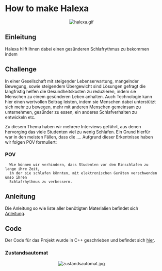 # How to make Halexa

<p align="center">
<img src="/images/halexa.gif" alt="halexa.gif"/>
</p>


## Einleitung
Halexa hilft Ihnen dabei einen gesünderen Schlafrythmus zu bekommen indem


## Challenge

In einer Gesellschaft mit steigender Lebenserwartung, mangelnder Bewegung, sowie
steigendem Übergewicht sind Lösungen gefragt die langfristig helfen die
Gesundheitskosten zu reduzieren, indem sie Menschen zu einem gesünderen Leben
anhalten. Auch Technologie kann hier einen wertvollen Beitrag leisten, indem sie
Menschen dabei unterstützt sich mehr zu bewegen, mehr mit anderen Menschen
gemeinsam zu unternehmen, gesünder zu essen, ein anderes Schlafverhalten zu
entwickeln etc.


Zu diesem Thema haben wir mehrere Interviews geführt, aus denen hervorging das viele Studenten viel zu wenig Schlafen. Ein Grund hierfür war in den meisten Fällen, dass die .... Aufgrund dieser Erkentnisse haben wir folgen POV formuliert:

### POV

```
  Wie können wir verhindern, dass Studenten vor dem Einschlafen zu lange ihre Zeit,
  in der sie schlafen könnten, mit elektronischen Geräten verschwenden umso ihren
  Schlafrhythmus zu verbessern.
```


## Anleitung

Die Anleitung so wie liste aller benötigten Materialien befindet sich [Anleitung](https://github.com/cbm-instructions/moon-moon/tree/master/instruction/README.md).


## Code

Der Code für das Projekt wurde in C++ geschrieben und befindet sich [hier](https://github.com/cbm-instructions/moon-moon/tree/master/code/).

### Zustandsautomat

<p align="center">
<img src="/images/zustandsautomat.jpg" alt="zustandsautomat.jpg"/>
</p>
